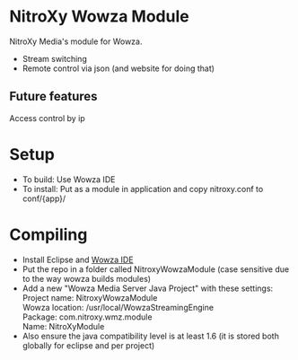 NitroXy Wowza Module
===================

NitroXy Media's module for Wowza.

* Stream switching
* Remote control via json (and website for doing that)

Future features
--------------
Access control by ip

Setup
======
* To build: Use Wowza IDE
* To install: Put as a module in application and copy nitroxy.conf to conf/{app}/

Compiling
=========

* Install Eclipse and [Wowza IDE](http://www.wowza.com/streaming/developers/wowza-ide-software-update)
* Put the repo in a folder called NitroxyWowzaModule (case sensitive due to the way wowza builds modules)
* Add a new "Wowza Media Server Java Project" with these settings:  
Project name: NitroxyWowzaModule  
Wowza location: /usr/local/WowzaStreamingEngine  
Package: com.nitroxy.wmz.module  
Name: NitroXyModule
* Also ensure the java compatibility level is at least 1.6 (it is stored both globally for eclipse and per project)
